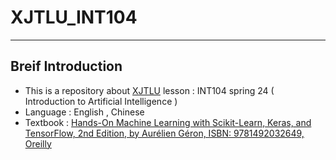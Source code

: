 # XJTLU_INT104
----
## Breif Introduction
- This is a repository about [XJTLU](https://www.xjtlu.edu.cn/zh) lesson : INT104 spring 24 ( Introduction to Artificial Intelligence )
- Language : English , Chinese
- Textbook : [Hands-On Machine Learning with Scikit-Learn, Keras, and TensorFlow, 2nd Edition, by Aurélien Géron, ISBN: 9781492032649, Oreilly](https://github.com/Xyu-Chern/XJTLU_INT104/tree/main/Textbook)

